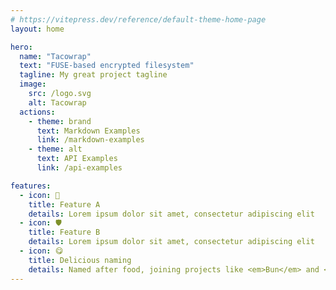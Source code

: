 ```yaml
---
# https://vitepress.dev/reference/default-theme-home-page
layout: home

hero:
  name: "Tacowrap"
  text: "FUSE-based encrypted filesystem"
  tagline: My great project tagline
  image:
    src: /logo.svg
    alt: Tacowrap
  actions:
    - theme: brand
      text: Markdown Examples
      link: /markdown-examples
    - theme: alt
      text: API Examples
      link: /api-examples

features:
  - icon: 🐹
    title: Feature A
    details: Lorem ipsum dolor sit amet, consectetur adipiscing elit
  - icon: 🛡️
    title: Feature B
    details: Lorem ipsum dolor sit amet, consectetur adipiscing elit
  - icon: 😋
    title: Delicious naming
    details: Named after food, joining projects like <em>Bun</em> and <em>OpenTofu</em>.
---
```

<style>
:root {
  --vp-home-hero-name-color: transparent;
  --vp-home-hero-name-background: -webkit-linear-gradient(120deg, hwb(160 10% 10%) 30%, hwb(140 10% 10%));

  --vp-home-hero-image-background-image: linear-gradient(-45deg, hwb(160 10% 10%) 30%, hwb(140 10% 10%) 70%);
  --vp-home-hero-image-filter: blur(44px);
}

@media (min-width: 640px) {
  :root {
    --vp-home-hero-image-filter: blur(56px);
  }
}

@media (min-width: 960px) {
  :root {
    --vp-home-hero-image-filter: blur(68px);
  }
}
</style>
